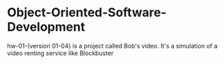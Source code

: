 # Object-Oriented-Software-Development

hw-01-(version 01-04) is a project called Bob's video. It's a simulation of a video renting service like Blockbuster 
